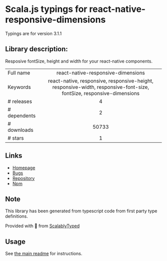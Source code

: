 
# Scala.js typings for react-native-responsive-dimensions

Typings are for version 3.1.1

## Library description:
Resposive fontSize, height and width for your react-native components.

|                    |                 |
| ------------------ | :-------------: |
| Full name          | react-native-responsive-dimensions |
| Keywords           | react-native, responsive, responsive-height, responsive-width, responsive-font-size, fontSize, responsive-dimensions |
| # releases         | 4 |
| # dependents       | 2 |
| # downloads        | 50733 |
| # stars            | 1 |

## Links
- [Homepage](https://github.com/DaniAkash/react-native-responsive-dimensions#readme)
- [Bugs](https://github.com/DaniAkash/react-native-responsive-dimensions/issues)
- [Repository](https://github.com/DaniAkash/react-native-responsive-dimensions)
- [Npm](https://www.npmjs.com/package/react-native-responsive-dimensions)
    


## Note
This library has been generated from typescript code from first party type definitions.

Provided with :purple_heart: from [ScalablyTyped](https://github.com/oyvindberg/ScalablyTyped)

## Usage
See [the main readme](../../readme.md) for instructions.


